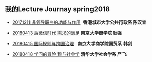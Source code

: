 ## 我的Lecture Journay spring2018

* [20171211 非领导职务的功能与作用]()  **香港城市大学公共行政系 陈汉宣**

* [20180413  后微信时代 需求的满足]()  **南京大学商学院 耿强**
* [20180415  国际规则与跨国治理]()    **南京大学商学院国贸系 韩剑**
* [20180418  学问的冒险 我与社会学]()  **清华大学社会学系 严飞**
